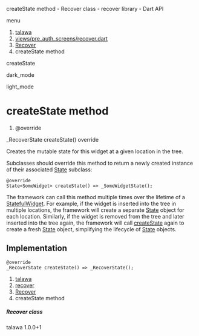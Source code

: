 




createState method - Recover class - recover library - Dart API







menu

1. [talawa](../../index.html)
2. [views/pre\_auth\_screens/recover.dart](../../views_pre_auth_screens_recover/views_pre_auth_screens_recover-library.html)
3. [Recover](../../views_pre_auth_screens_recover/Recover-class.html)
4. createState method

createState


dark\_mode

light\_mode




# createState method


1. @override

\_RecoverState
createState()
override

Creates the mutable state for this widget at a given location in the tree.

Subclasses should override this method to return a newly created
instance of their associated [State](https://api.flutter.dev/flutter/widgets/State-class.html) subclass:

```
@override
State<SomeWidget> createState() => _SomeWidgetState();

```

The framework can call this method multiple times over the lifetime of
a [StatefulWidget](https://api.flutter.dev/flutter/widgets/StatefulWidget-class.html). For example, if the widget is inserted into the tree
in multiple locations, the framework will create a separate [State](https://api.flutter.dev/flutter/widgets/State-class.html) object
for each location. Similarly, if the widget is removed from the tree and
later inserted into the tree again, the framework will call [createState](../../views_pre_auth_screens_recover/Recover/createState.html)
again to create a fresh [State](https://api.flutter.dev/flutter/widgets/State-class.html) object, simplifying the lifecycle of
[State](https://api.flutter.dev/flutter/widgets/State-class.html) objects.


## Implementation

```
@override
_RecoverState createState() => _RecoverState();
```

 


1. [talawa](../../index.html)
2. [recover](../../views_pre_auth_screens_recover/views_pre_auth_screens_recover-library.html)
3. [Recover](../../views_pre_auth_screens_recover/Recover-class.html)
4. createState method

##### Recover class





talawa
1.0.0+1






